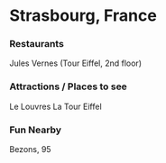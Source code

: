 # Strasbourg, France

### Restaurants

Jules Vernes (Tour Eiffel, 2nd floor)

### Attractions / Places to see

Le Louvres
La Tour Eiffel

### Fun Nearby

Bezons, 95
